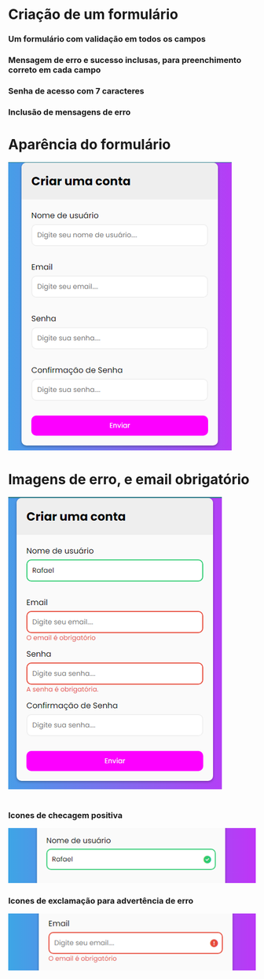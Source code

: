 # Criação de um formulário 
### Um formulário com validação em todos os campos
### Mensagem de erro e sucesso inclusas, para preenchimento correto em cada campo
### Senha de acesso com 7 caracteres</br>
### Inclusão de mensagens de erro</br>
# Aparência do formulário
![](./imagens/formulario.png)</br>

# Imagens de erro, e email obrigatório
![](./imagens/error_emailobg.png)</br></br>

### Icones de checagem positiva
![](imagens/check%20icon.png)</br>

### Icones de exclamação para advertência de erro
![](imagens/exclamation_icon.png)
